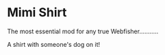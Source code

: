 # Mimi Shirt

The most essential mod for any true Webfisher...........

A shirt with someone's dog on it!
